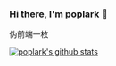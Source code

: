 ### Hi there, I'm poplark 👋

伪前端一枚

[![poplark's github stats](https://github-readme-stats.vercel.app/api?username=poplark)](https://github.com/poplark/github-readme-stats?theme=dark)

<!--
**poplark/poplark** is a ✨ _special_ ✨ repository because its `README.md` (this file) appears on your GitHub profile.

Here are some ideas to get you started:

- 🔭 I’m currently working on ...
- 🌱 I’m currently learning ...
- 👯 I’m looking to collaborate on ...
- 🤔 I’m looking for help with ...
- 💬 Ask me about ...
- 📫 How to reach me: ...
- 😄 Pronouns: ...
- ⚡ Fun fact: ...
-->
